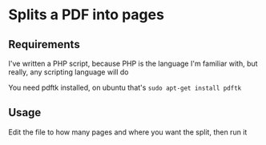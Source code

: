 # Splits a PDF into pages

## Requirements
I've written a PHP script, because PHP is the language I'm familiar with, but really, any scripting language will do

You need pdftk installed, on ubuntu that's `sudo apt-get install pdftk`

## Usage
Edit the file to how many pages and where you want the split, then run it
